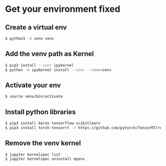 # Get your environment fixed

## Create a virtual env
```sh
$ python3 -m venv venv
```

## Add the venv path as Kernel
```sh
$ pip3 install --user ipykernel
$ python -m ipykernel install --user --name=venv
```
## Activate your env
```sh
$ source venv/bin/activate
```
## Install python libraries
```sh
$ pip3 install keras tensorflow scikitlearn
$ pip3 install torch-tensorrt -f https://github.com/pytorch/TensorRT/releases
```

## Remove the venv kernel
```sh
$ jupyter kernelspec list
$ jupyter kernelspec uninstall myenv
```
